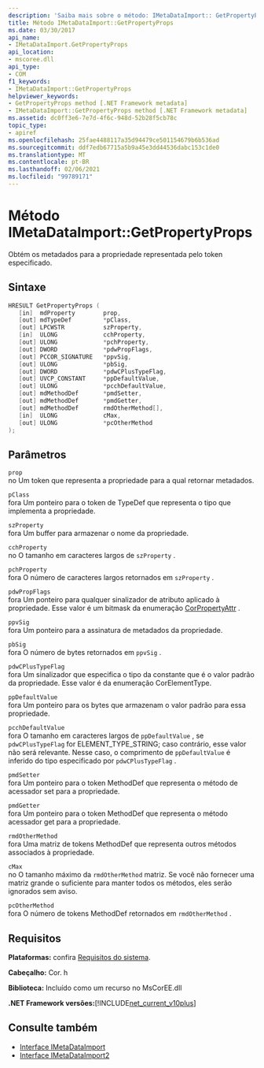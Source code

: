 ```yaml
---
description: 'Saiba mais sobre o método: IMetaDataImport:: GetPropertyProps'
title: Método IMetaDataImport::GetPropertyProps
ms.date: 03/30/2017
api_name:
- IMetaDataImport.GetPropertyProps
api_location:
- mscoree.dll
api_type:
- COM
f1_keywords:
- IMetaDataImport::GetPropertyProps
helpviewer_keywords:
- GetPropertyProps method [.NET Framework metadata]
- IMetaDataImport::GetPropertyProps method [.NET Framework metadata]
ms.assetid: dc0ff3e6-7e7d-4f6c-948d-52b28f5cb78c
topic_type:
- apiref
ms.openlocfilehash: 25fae4488117a35d94479ce501154679b6b536ad
ms.sourcegitcommit: ddf7edb67715a5b9a45e3dd44536dabc153c1de0
ms.translationtype: MT
ms.contentlocale: pt-BR
ms.lasthandoff: 02/06/2021
ms.locfileid: "99789171"
---
```

# <a name="imetadataimportgetpropertyprops-method"></a>Método IMetaDataImport::GetPropertyProps

Obtém os metadados para a propriedade representada pelo token especificado.  
  
## <a name="syntax"></a>Sintaxe  
  
```cpp  
HRESULT GetPropertyProps (  
   [in]  mdProperty        prop,  
   [out] mdTypeDef         *pClass,
   [out] LPCWSTR           szProperty,
   [in]  ULONG             cchProperty,
   [out] ULONG             *pchProperty,
   [out] DWORD             *pdwPropFlags,
   [out] PCCOR_SIGNATURE   *ppvSig,
   [out] ULONG             *pbSig,
   [out] DWORD             *pdwCPlusTypeFlag,
   [out] UVCP_CONSTANT     *ppDefaultValue,  
   [out] ULONG             *pcchDefaultValue,  
   [out] mdMethodDef       *pmdSetter,
   [out] mdMethodDef       *pmdGetter,
   [out] mdMethodDef       rmdOtherMethod[],  
   [in]  ULONG             cMax,
   [out] ULONG             *pcOtherMethod
);  
```  
  
## <a name="parameters"></a>Parâmetros  

 `prop`  
 no Um token que representa a propriedade para a qual retornar metadados.  
  
 `pClass`  
 fora Um ponteiro para o token de TypeDef que representa o tipo que implementa a propriedade.  
  
 `szProperty`  
 fora Um buffer para armazenar o nome da propriedade.  
  
 `cchProperty`  
 no O tamanho em caracteres largos de `szProperty` .  
  
 `pchProperty`  
 fora O número de caracteres largos retornados em `szProperty` .  
  
 `pdwPropFlags`  
 fora Um ponteiro para qualquer sinalizador de atributo aplicado à propriedade. Esse valor é um bitmask da enumeração [CorPropertyAttr](corpropertyattr-enumeration.md) .  
  
 `ppvSig`  
 fora Um ponteiro para a assinatura de metadados da propriedade.  
  
 `pbSig`  
 fora O número de bytes retornados em `ppvSig` .  
  
 `pdwCPlusTypeFlag`  
 fora Um sinalizador que especifica o tipo da constante que é o valor padrão da propriedade. Esse valor é da enumeração CorElementType.  
  
 `ppDefaultValue`  
 fora Um ponteiro para os bytes que armazenam o valor padrão para essa propriedade.  
  
 `pcchDefaultValue`  
 fora O tamanho em caracteres largos de `ppDefaultValue` , se `pdwCPlusTypeFlag` for ELEMENT_TYPE_STRING; caso contrário, esse valor não será relevante. Nesse caso, o comprimento de `ppDefaultValue` é inferido do tipo especificado por `pdwCPlusTypeFlag` .  
  
 `pmdSetter`  
 fora Um ponteiro para o token MethodDef que representa o método de acessador set para a propriedade.  
  
 `pmdGetter`  
 fora Um ponteiro para o token MethodDef que representa o método acessador get para a propriedade.  
  
 `rmdOtherMethod`  
 fora Uma matriz de tokens MethodDef que representa outros métodos associados à propriedade.  
  
 `cMax`  
 no O tamanho máximo da `rmdOtherMethod` matriz. Se você não fornecer uma matriz grande o suficiente para manter todos os métodos, eles serão ignorados sem aviso.  
  
 `pcOtherMethod`  
 fora O número de tokens MethodDef retornados em `rmdOtherMethod` .  
  
## <a name="requirements"></a>Requisitos  

 **Plataformas:** confira [Requisitos do sistema](../../get-started/system-requirements.md).  
  
 **Cabeçalho:** Cor. h  
  
 **Biblioteca:** Incluído como um recurso no MsCorEE.dll  
  
 **.NET Framework versões:**[!INCLUDE[net_current_v10plus](../../../../includes/net-current-v10plus-md.md)]  
  
## <a name="see-also"></a>Consulte também

- [Interface IMetaDataImport](imetadataimport-interface.md)
- [Interface IMetaDataImport2](imetadataimport2-interface.md)
